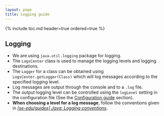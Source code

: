```yaml
---
layout: page
title: Logging guide
---
```

{% include toc.md header=true ordered=true %}

## Logging
* We are using `java.util.logging` package for logging.
* The `LogsCenter` class is used to manage the logging levels and logging destinations.
* The `Logger` for a class can be obtained using `LogsCenter.getLogger(Class)` which will log messages according to the specified logging level.
* Log messages are output through the console and to a `.log` file.
* The output logging level can be controlled using the `logLevel` setting in the configuration file (See the [Configuration guide](Configuration.md) section).
* **When choosing a level for a log message**, follow the conventions given in [_[se-edu/guides] Java: Logging conventions_](https://se-education.org/guides/conventions/java/logging.html).
